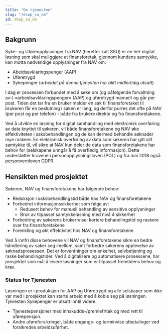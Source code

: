 ```yaml
---
title: "Om tjenesten"
slug: "/dsop_su_om"
id: dsop_su_om
---
```


## Bakgrunn
Syke- og Uføreopplysninger fra NAV (heretter kalt SSU) er en hel-digital løsning som skal muliggjøre at finansforetak, gjennom kundens samtykke, kan motta nødvendige opplysninger fra NAV om:
* Abeidsavklaringspenger (AAP)
* Uføretrygd
* Sykepenger (*arbeidet på denne tjenesten har blitt midlertidig utsatt*)

I dag er prosessen forbundet med å søke om (og påfølgende forvaltning av-) «arbeidsavklaringspenger» (AAP) og uføretrygd manuelt og går per post.
Tiden det tar fra en bruker melder en sak til finansforetaket til brukeren får en beslutning i saken er lang, og derfor purres det ofte på NAV (per post og per telefon) - både fra brukere direkte og fra finansforetakene.

Ved å utvikle en løsning for digital samhandling med elektronisk overføring av data knyttet til søkeren, vil både finansforetakene og NAV øke effektiviteten i saksbehandlingen og de kan dermed behandle søknader mye raskere.
En elektronisk overføring av data som søkeren har gitt sitt samtykke til, vil sikre at NAV kun deler de data som finansforetakene har behov for (selskapene unngår å få overflødig informasjon).
Dette understøtter kravene i personopplysningsloven (POL) og fra mai 2018 også personvernloven GDPR.

## Hensikten med prosjektet
Søkeren, NAV og finansforetakene har følgende behov:

* Reduksjon i saksbehandlingstid både hos NAV og finansforetakene
* Forbedret informasjonssikkerhet som følge av:
	* Redusert behov for manuell behandling av sensitive opplysninger
	* Bruk av tilpasset samtykkeløsning med nivå 4 sikkerhet
* Forbedring av søkerens brukerreise: kortere behandlingstid og raskere svar fra finansforetakene
* Forenkling og økt effektivitet hos NAV og finansforetakene

Ved å innfri disse behovene vil NAV og finansforetakene sikre en bedre håndtering av saker seg imellom, samt forbedre søkerens opplevelse av søknadsprosessen.
Det er forventninger om enkelhet, selvbetjening og raske behandlingstider.
Ved å digitalisere og automatisere prosessene, har prosjektet som mål å levere løsninger som er tilpasset fremtidens behov og krav.

### Status for Tjenesten

Løsningen er i produksjon for AAP og Uføretrygd og alle selskaper som ikke var med i prosjektet kan starte arbeid med å koble seg på løsningen. Tjenesten Sykepenger er utsatt inntil videre.<br  />
* Tjenestepensjoner med innskudds-/premiefritak og med rett til uførepensjon.<br  />
* Andre uføreforsikringer, både engangs- og terminvise utbetalinger ved forsikredes arbeidsuførhet.
